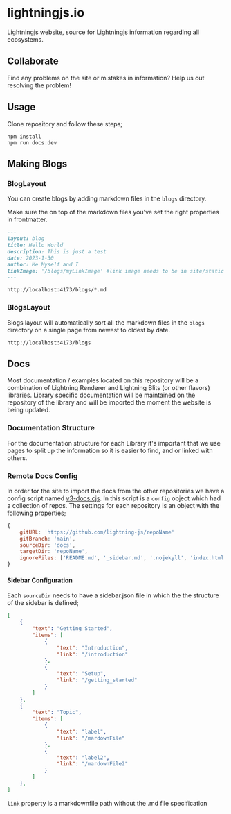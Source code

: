 # lightningjs.io

Lightningjs website, source for Lightningjs information regarding all ecosystems.

## Collaborate
Find any problems on the site or mistakes in information? Help us out resolving the problem!

## Usage
Clone repository and follow these steps;

```
npm install
npm run docs:dev
```


## Making Blogs

### BlogLayout
You can create blogs by adding markdown files in the `blogs` directory.

Make sure the on top of the markdown files you've set the right properties in frontmatter.

```md
---
layout: blog
title: Hello World
description: This is just a test
date: 2023-1-30
author: Me Myself and I
linkImage: '/blogs/myLinkImage' #link image needs to be in site/static folder or remote link
---
```

```
http://localhost:4173/blogs/*.md
```

### BlogsLayout
Blogs layout will automatically sort all the markdown files in the `blogs` directory on a single page from newest to oldest by date.

```
http://localhost:4173/blogs
```

## Docs
Most documentation / examples located on this repository will be a combination of Lightning Renderer and Lightning Blits (or other flavors) libraries.
Library specific documentation will be maintained on the repository of the library and will be imported the moment the website is being updated.

### Documentation Structure
For the documentation structure for each Library it's important that we use pages to split up the information so it is easier to find, and or linked with others.

### Remote Docs Config
In order for the site to import the docs from the other repositories we have a config script named [v3-docs.cjs](v3-docs.cjs). In this script is a `config` object which had a collection of repos. The settings for each repository is an object with the following properties;

```js
{
    gitURL: 'https://github.com/lightning-js/repoName'
    gitBranch: 'main',
    sourceDir: 'docs',
    targetDir: 'repoName',
    ignoreFiles: ['README.md', '_sidebar.md', '.nojekyll', 'index.html'],
}
```

#### Sidebar Configuration
Each `sourceDir` needs to have a sidebar.json file in which the the structure of the sidebar is defined;

```json
[
    {
        "text": "Getting Started",
        "items": [
            {
                "text": "Introduction",
                "link": "/introduction"
            },
            {
                "text": "Setup",
                "link": "/getting_started"
            }
        ]
    },
    {
        "text": "Topic",
        "items": [
            {
                "text": "label",
                "link": "/mardownFile"
            },
            {
                "text": "label2",
                "link": "/mardownFile2"
            }
        ]
    },
]
```

`link` property is a markdownfile path without the .md file specification